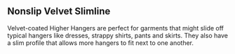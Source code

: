 ## Nonslip Velvet Slimline  
                    
Velvet-coated Higher Hangers are perfect for garments that might slide off typical hangers like dresses, strappy shirts, pants and skirts. They also have a slim profile that allows more hangers to fit next to one another.